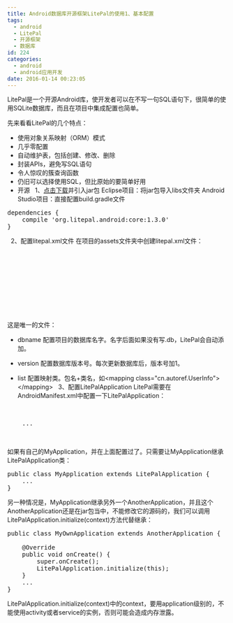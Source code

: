 ```yaml
---
title: Android数据库开源框架LitePal的使用1、基本配置
tags:
  - android
  - LitePal
  - 开源框架
  - 数据库
id: 224
categories:
  - android
  - android应用开发
date: 2016-01-14 00:23:05
---
```


LitePal是一个开源Android库，使开发者可以在不写一句SQL语句下，很简单的使用SQLite数据库，而且在项目中集成配置也简单。

先来看看LitePal的几个特点：

*   使用对象关系映射（ORM）模式
*   几乎零配置
*   自动维护表，包括创建、修改、删除
*   封装APIs，避免写SQL语句
*   令人惊叹的簇查询函数
*   仍旧可以选择使用SQL，但比原始的要简单好用
*   开源
&nbsp;
1、[点击下载](https://github.com/LitePalFramework/LitePal/raw/master/downloads/litepal-1.3.0.jar)并引入jar包
Eclipse项目：将jar包导入libs文件夹
Android Studio项目：直接配置build.gradle文件
<pre>dependencies {
    compile 'org.litepal.android:core:1.3.0'
}
</pre>
&nbsp;
2、配置litepal.xml文件
在项目的assets文件夹中创建litepal.xml文件：
<pre>
<?xml version="1.0" encoding="utf-8"?>
<litepal>
    <dbname value="demo" ></dbname>

    <version value="1" ></version>

    <list>
    </list>
</litepal>
</pre>
这是唯一的文件：

*   dbname 配置项目的数据库名字。名字后面如果没有写.db，LitePal会自动添加。

*   version 配置数据库版本号。每次更新数据库后，版本号加1。

*   list 配置映射类。包名+类名，如&lt;mapping class="cn.autoref.UserInfo"&gt;&lt;/mapping&gt;
&nbsp;
3、配置LitePalApplication
LitePal需要在AndroidManifest.xml中配置一下LitePalApplication：
<pre>
<manifest>
    <application
        android:name="org.litepal.LitePalApplication"
        ...
    >
    ...
    </application>
</manifest>
</pre>
如果有自己的MyApplication，并在上面配置过了。只需要让MyApplication继承LitePalApplication类：
<pre>public class MyApplication extends LitePalApplication {  
    ...  
}  
</pre>
另一种情况是，MyApplication继承另外一个AnotherApplication，并且这个AnotherApplication还是在jar包当中，不能修改它的源码的，我们可以调用LitePalApplication.initialize(context)方法代替继承：
<pre>public class MyOwnApplication extends AnotherApplication {

    @Override
    public void onCreate() {
        super.onCreate();
        LitePalApplication.initialize(this);
    }
    ...
}
</pre>
LitePalApplication.initialize(context)中的context，要用application级别的，不能使用activity或者service的实例，否则可能会造成内存泄露。